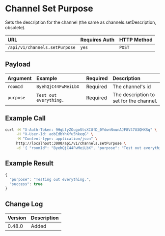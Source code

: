 # Channel Set Purpose

Sets the description for the channel \(the same as channels.setDescription, obsolete\).

| URL | Requires Auth | HTTP Method |
| :--- | :--- | :--- |
| `/api/v1/channels.setPurpose` | `yes` | `POST` |

## Payload

| Argument | Example | Required | Description |
| :--- | :--- | :--- | :--- |
| `roomId` | `ByehQjC44FwMeiLbX` | Required | The channel's id |
| `purpose` | `Test out everything.` | Required | The description to set for the channel. |

## Example Call

```bash
curl -H "X-Auth-Token: 9HqLlyZOugoStsXCUfD_0YdwnNnunAJF8V47U3QHXSq" \
     -H "X-User-Id: aobEdbYhXfu5hkeqG" \
     -H "Content-type: application/json" \
     http://localhost:3000/api/v1/channels.setPurpose \
     -d '{ "roomId": "ByehQjC44FwMeiLbX", "purpose": "Test out everything" }'
```

## Example Result

```javascript
{
  "purpose": "Testing out everything.",
  "success": true
}
```

## Change Log

| Version | Description |
| :--- | :--- |
| 0.48.0 | Added |

